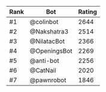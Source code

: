 Rank|Bot|Rating
---|---|---
#1|@colinbot|2644
#2|@Nakshatra3|2514
#3|@NilatacBot|2366
#4|@OpeningsBot|2269
#5|@anti-bot|2256
#6|@CatNail|2020
#7|@pawnrobot|1846

